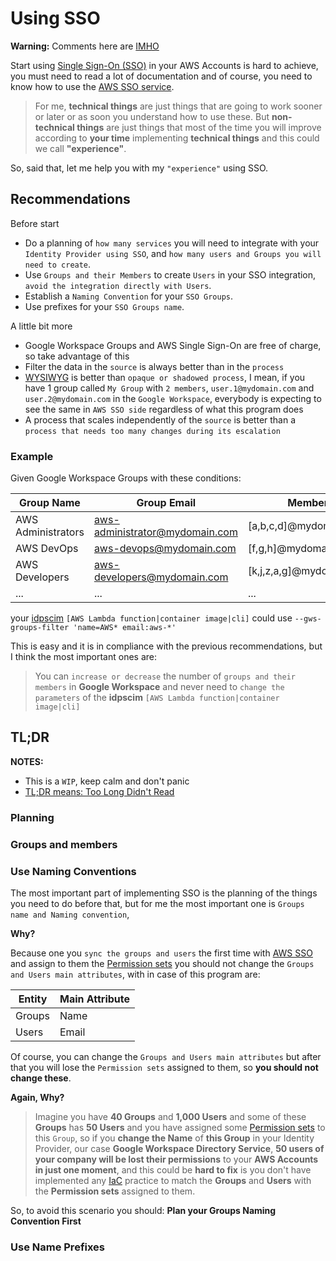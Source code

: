 # Using SSO

**Warning:** Comments here are [IMHO](https://en.wiktionary.org/wiki/IMHO)

Start using [Single Sign-On (SSO)](https://en.wikipedia.org/wiki/Single_sign-on) in your AWS Accounts is hard to achieve, you must need to read a lot of documentation and of course, you need to know how to use the [AWS SSO service](https://aws.amazon.com/blogs/security/how-to-create-and-manage-users-within-aws-sso/).

>For me, __technical things__ are just things that are going to work sooner or later or as soon you understand how to use these.  But __non-technical things__ are just things that most of the time you will improve according to __your time__ implementing __technical things__ and this could we call __"experience"__.

So, said that, let me help you with my `"experience"` using SSO.

## Recommendations

Before start

* Do a planning of `how many services` you will need to integrate with your `Identity Provider using SSO`, and `how many users and Groups you will need to create`.
* Use `Groups and their Members` to create `Users` in your SSO integration, `avoid the integration directly with Users`.
* Establish a `Naming Convention` for your `SSO Groups`.
* Use prefixes for your `SSO Groups name`.

A little bit more

* Google Workspace Groups and AWS Single Sign-On are free of charge, so take advantage of this
* Filter the data in the `source` is always better than in the `process`
* [WYSIWYG](https://dictionary.cambridge.org/es/diccionario/ingles/wysiwyg) is better than `opaque or shadowed process`, I mean, if you have 1 group called `My Group` with `2 members`, `user.1@mydomain.com` and `user.2@mydomain.com` in the `Google Workspace`, everybody is expecting to see the same in `AWS SSO side` regardless of what this program does
* A process that scales independently of the `source` is better than a `process that needs too many changes during its escalation`

### Example

Given Google Workspace Groups with these conditions:

| Group Name         | Group Email                    | Members                  |
| ------------------ | ------------------------------ | ------------------------ |
| AWS Administrators | aws-administrator@mydomain.com | [a,b,c,d]@mydomain.com   |
| AWS DevOps         | aws-devops@mydomain.com        | [f,g,h]@mydomain.com     |
| AWS Developers     | aws-developers@mydomain.com    | [k,j,z,a,g]@mydomain.com |
| ...                | ...                            | ...                      |

your [idpscim](https://github.com/slashdevops/idp-scim-sync/blob/main/docs/idpscim.md) `[AWS Lambda function|container image|cli]` could use `--gws-groups-filter 'name=AWS* email:aws-*'`

This is easy and it is in compliance with the previous recommendations, but I think the most important ones are:
> You can `increase or decrease` the number of `groups and their members` in __Google Workspace__ and never need to `change the parameters` of the __idpscim__ `[AWS Lambda function|container image|cli]`

## TL;DR

__NOTES:__

* This is a `WIP`, keep calm and don't panic
* [TL;DR means: Too Long Didn't Read](https://en.wikipedia.org/wiki/TL;DR)

### Planning

### Groups and members

### Use Naming Conventions

The most important part of implementing SSO is the planning of the things you need to do before that, but for me the most important one is `Groups name and Naming convention`,

__Why?__

Because one you `sync the groups and users` the first time with [AWS SSO](https://aws.amazon.com/single-sign-on) and assign to them the [Permission sets](https://docs.aws.amazon.com/singlesignon/latest/userguide/permissionsetsconcept.html) you should not change the `Groups and Users main attributes`, with in case of this program are:

| Entity | Main Attribute |
| ------ | -------------- |
| Groups | Name           |
| Users  | Email          |

Of course, you can change the `Groups and Users main attributes` but after that you will lose the `Permission sets` assigned to them, so __you should not change these__.

__Again, Why?__

>Imagine you have __40 Groups__ and __1,000 Users__ and some of these __Groups__ has __50 Users__ and you have assigned some [Permission sets](https://docs.aws.amazon.com/singlesignon/latest/userguide/permissionsetsconcept.html) to this `Group`, so if you __change the Name__ of __this Group__ in your Identity Provider, our case __Google Workspace Directory Service__, __50 users of your company will be lost their permissions__ to your __AWS Accounts in just one moment__, and this could be __hard to fix__ is you don't have implemented any [IaC](https://en.wikipedia.org/wiki/Infrastructure_as_code) practice to match the __Groups__ and __Users__ with the __Permission sets__ assigned to them.

So, to avoid this scenario you should: __Plan your Groups Naming Convention First__

### Use Name Prefixes

